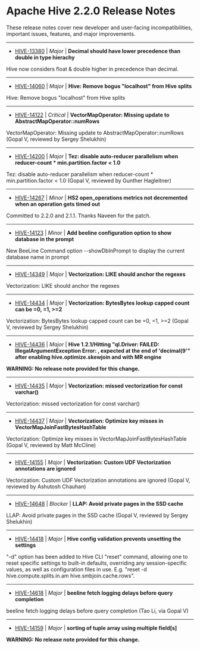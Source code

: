 
<!---
# Licensed to the Apache Software Foundation (ASF) under one
# or more contributor license agreements.  See the NOTICE file
# distributed with this work for additional information
# regarding copyright ownership.  The ASF licenses this file
# to you under the Apache License, Version 2.0 (the
# "License"); you may not use this file except in compliance
# with the License.  You may obtain a copy of the License at
#
#     http://www.apache.org/licenses/LICENSE-2.0
#
# Unless required by applicable law or agreed to in writing, software
# distributed under the License is distributed on an "AS IS" BASIS,
# WITHOUT WARRANTIES OR CONDITIONS OF ANY KIND, either express or implied.
# See the License for the specific language governing permissions and
# limitations under the License.
-->
# Apache Hive  2.2.0 Release Notes

These release notes cover new developer and user-facing incompatibilities, important issues, features, and major improvements.


---

* [HIVE-13380](https://issues.apache.org/jira/browse/HIVE-13380) | *Major* | **Decimal should have lower precedence than double in type hierachy**

Hive now considers float & double higher in precedence than decimal.


---

* [HIVE-14060](https://issues.apache.org/jira/browse/HIVE-14060) | *Major* | **Hive: Remove bogus "localhost" from Hive splits**

Hive: Remove bogus "localhost" from Hive splits


---

* [HIVE-14122](https://issues.apache.org/jira/browse/HIVE-14122) | *Critical* | **VectorMapOperator: Missing update to AbstractMapOperator::numRows**

VectorMapOperator: Missing update to AbstractMapOperator::numRows (Gopal V, reviewed by Sergey Shelukhin)


---

* [HIVE-14200](https://issues.apache.org/jira/browse/HIVE-14200) | *Major* | **Tez: disable auto-reducer parallelism when reducer-count \* min.partition.factor \< 1.0**

 Tez: disable auto-reducer parallelism when reducer-count \* min.partition.factor \< 1.0 (Gopal V, reviewed by Gunther Hagleitner)


---

* [HIVE-14267](https://issues.apache.org/jira/browse/HIVE-14267) | *Minor* | **HS2 open\_operations metrics not decremented when an operation gets timed out**

Committed to 2.2.0 and 2.1.1. Thanks Naveen for the patch.


---

* [HIVE-14123](https://issues.apache.org/jira/browse/HIVE-14123) | *Minor* | **Add beeline configuration option to show database in the prompt**

New BeeLine Command option --showDbInPrompt to display the current database name in prompt


---

* [HIVE-14349](https://issues.apache.org/jira/browse/HIVE-14349) | *Major* | **Vectorization: LIKE should anchor the regexes**

Vectorization: LIKE should anchor the regexes


---

* [HIVE-14434](https://issues.apache.org/jira/browse/HIVE-14434) | *Major* | **Vectorization: BytesBytes lookup capped count can be =0, =1, \>=2**

Vectorization: BytesBytes lookup capped count can be =0, =1, \>=2 (Gopal V, reviewed by Sergey Shelukhin)


---

* [HIVE-14436](https://issues.apache.org/jira/browse/HIVE-14436) | *Major* | **Hive 1.2.1/Hitting "ql.Driver: FAILED: IllegalArgumentException Error: , expected at the end of 'decimal(9'" after enabling hive.optimize.skewjoin and with MR engine**

**WARNING: No release note provided for this change.**


---

* [HIVE-14435](https://issues.apache.org/jira/browse/HIVE-14435) | *Major* | **Vectorization: missed vectorization for const varchar()**

Vectorization: missed vectorization for const varchar()


---

* [HIVE-14437](https://issues.apache.org/jira/browse/HIVE-14437) | *Major* | **Vectorization: Optimize key misses in VectorMapJoinFastBytesHashTable**

 Vectorization: Optimize key misses in VectorMapJoinFastBytesHashTable (Gopal V, reviewed by Matt McCline)


---

* [HIVE-14155](https://issues.apache.org/jira/browse/HIVE-14155) | *Major* | **Vectorization: Custom UDF Vectorization annotations are ignored**

Vectorization: Custom UDF Vectorization annotations are ignored (Gopal V, reviewed by Ashutosh Chauhan)


---

* [HIVE-14648](https://issues.apache.org/jira/browse/HIVE-14648) | *Blocker* | **LLAP: Avoid private pages in the SSD cache**

 LLAP: Avoid private pages in the SSD cache (Gopal V, reviewed by Sergey Shelukhin)


---

* [HIVE-14418](https://issues.apache.org/jira/browse/HIVE-14418) | *Major* | **Hive config validation prevents unsetting the settings**

"-d" option has been added to Hive CLI "reset" command, allowing one to reset specific settings to built-in defaults, overriding any session-specific values, as well as configuration files in use. E.g. "reset -d hive.compute.splits.in.am hive.smbjoin.cache.rows".


---

* [HIVE-14618](https://issues.apache.org/jira/browse/HIVE-14618) | *Major* | **beeline fetch logging delays before query completion**

beeline fetch logging delays before query completion (Tao Li, via Gopal V)


---

* [HIVE-14159](https://issues.apache.org/jira/browse/HIVE-14159) | *Major* | **sorting of tuple array using multiple field[s]**

**WARNING: No release note provided for this change.**



